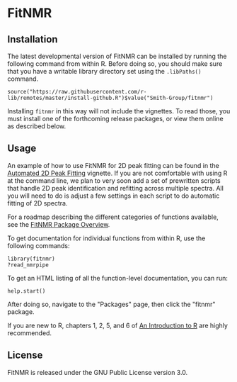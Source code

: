 # FitNMR

## Installation

The latest developmental version of FitNMR can be installed by running the following command from within R. Before doing so, you should make sure that you have a writable library directory set using the `.libPaths()` command.

```
source("https://raw.githubusercontent.com/r-lib/remotes/master/install-github.R")$value("Smith-Group/fitnmr")
```

Installing `fitnmr` in this way will not include the vignettes. To read those, you must install one of the forthcoming release packages, or view them online as described below.

## Usage

An example of how to use FitNMR for 2D peak fitting can be found in the [Automated 2D Peak Fitting](https://smith-group.github.io/fitnmr/articles/peak2d.html) vignette. If you are not comfortable with using R at the command line, we plan to very soon add a set of prewritten scripts that handle 2D peak identification and refitting across multiple spectra. All you will need to do is adjust a few settings in each script to do automatic fitting of 2D spectra.

For a roadmap describing the different categories of functions available, see the [FitNMR Package Overview](https://smith-group.github.io/fitnmr/reference/fitnmr.html).

To get documentation for individual functions from within R, use the following commands:

```
library(fitnmr)
?read_nmrpipe
```

To get an HTML listing of all the function-level documentation, you can run:

```
help.start()
```

After doing so, navigate to the "Packages" page, then click the "fitnmr" package.

If you are new to R, chapters 1, 2, 5, and 6 of [An Introduction to R](https://cran.r-project.org/doc/manuals/r-release/R-intro.html) are highly recommended.

## License

FitNMR is released under the GNU Public License version 3.0.

